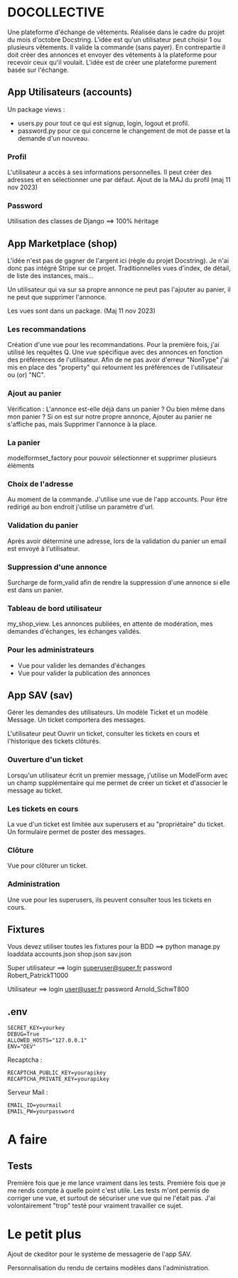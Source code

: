 # DOCOLLECTIVE

Une plateforme d'échange de vêtements. Réalisée dans le cadre du projet du mois d'octobre Docstring.
L'idée est qu'un utilisateur peut choisir 1 ou plusieurs vêtements. Il valide la commande (sans payer). En contrepartie
il doit créer des annonces et envoyer des vêtements à la plateforme pour recevoir ceux qu'il voulait. L'idée est de
créer une plateforme purement basée sur l'échange.

## App Utilisateurs (accounts)

Un package views :

- users.py pour tout ce qui est signup, login, logout et profil.
- password.py pour ce qui concerne le changement de mot de passe et la demande d'un nouveau.

### Profil

L'utilisateur a accès à ses informations personnelles. Il peut créer des adresses et en sélectionner une par défaut.
Ajout de la MAJ du profil (maj 11 nov 2023)

### Password

Utilisation des classes de Django ==> 100% héritage

## App Marketplace (shop)

L'idée n'est pas de gagner de l'argent ici (règle du projet Docstring). Je n'ai donc pas intégré Stripe sur ce projet.
Traditionnelles vues d'index, de détail, de liste des instances, mais...

Un utilisateur qui va sur sa propre annonce ne peut pas l'ajouter au panier, il ne peut que supprimer l'annonce.

Les vues sont dans un package. (Maj 11 nov 2023)

### Les recommandations

Création d'une vue pour les recommandations. Pour la première fois, j'ai utilisé les requêtes Q.
Une vue spécifique avec des annonces en fonction des préférences de l'utilisateur.
Afin de ne pas avoir d'erreur "NonType" j'ai mis en place des "property" qui retournent les préférences de l'utilisateur
ou (or) "NC".

### Ajout au panier

Vérification : L'annonce est-elle déjà dans un panier ? Ou bien même dans mon panier ?
Si on est sur notre propre annonce, Ajouter au panier ne s'affiche pas, mais Supprimer l'annonce à la place.

### La panier

modelformset_factory pour pouvoir sélectionner et supprimer plusieurs éléments

### Choix de l'adresse

Au moment de la commande. J'utilise une vue de l'app accounts. Pour être redirigé au bon endroit j'utilise un paramètre
d'url.

### Validation du panier

Après avoir déterminé une adresse, lors de la validation du panier un email est envoyé à l'utilisateur.

### Suppression d'une annonce

Surcharge de form_valid afin de rendre la suppression d'une annonce si elle est dans un panier.

### Tableau de bord utilisateur

my_shop_view. Les annonces publiées, en attente de modération, mes demandes d'échanges, les échanges validés.

### Pour les administrateurs

- Vue pour valider les demandes d'échanges
- Vue pour valider la publication des annonces

## App SAV (sav)

Gérer les demandes des utilisateurs.
Un modèle Ticket et un modèle Message. Un ticket comportera des messages.

L'utilisateur peut Ouvrir un ticket, consulter les tickets en cours et l'historique des tickets clôturés.

### Ouverture d'un ticket

Lorsqu'un utilisateur écrit un premier message, j'utilise un ModelForm avec un champ supplémentaire qui me permet de
créer un ticket et d'associer le message au ticket.

### Les tickets en cours

La vue d'un ticket est limitée aux superusers et au "propriétaire" du ticket. Un formulaire permet de poster des
messages.

### Clôture

Vue pour clôturer un ticket.

### Administration

Une vue pour les superusers, ils peuvent consulter tous les tickets en cours.

## Fixtures

Vous devez utiliser toutes les fixtures pour la BDD ==> python manage.py loaddata accounts.json shop.json sav.json

Super utilisateur ==> login superuser@super.fr password Robert_PatrickT1000

Utilisateur ==> login user@user.fr password Arnold_SchwT800

## .env
```
SECRET_KEY=yourkey
DEBUG=True
ALLOWED_HOSTS="127.0.0.1"
ENV="DEV"
```

Recaptcha :
```
RECAPTCHA_PUBLIC_KEY=yourapikey
RECAPTCHA_PRIVATE_KEY=yourapikey
```

Serveur Mail :
```
EMAIL_ID=yourmail
EMAIL_PW=yourpassword
```
# A faire

## Tests

Première fois que je me lance vraiment dans les tests. Première fois que je me rends compte à quelle point c'est utile.
Les tests m'ont permis de corriger une vue, et surtout de sécuriser une vue qui ne l'était pas.
J'ai volontairement "trop" testé pour vraiment travailler ce sujet.

# Le petit plus

Ajout de ckeditor pour le système de messagerie de l'app SAV.

Personnalisation du rendu de certains modèles dans l'administration.